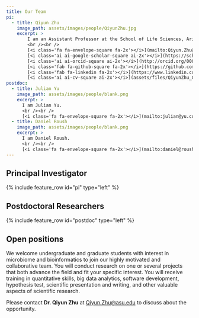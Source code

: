 ```yaml
---
title: Our Team
pi:
  - title: Qiyun Zhu
    image_path: assets/images/people/QiyunZhu.jpg
    excerpt: >
        I am an Assistant Professor at the School of Life Sciences, Arizona State University, starting from Aug 2020. Prior to this appointment, I completed postdoctoral training at UC San Diego with Dr. Rob Knight. My academic background is multidisciplinary, with research experience and interest in bioinformatics, phylogenetics, microbiology, comparative genomics and molecular biology. I study both computational and biological questions, and strive to expand understanding of the microbial world through its multiple levels: genes, genomes, lineages, communities, hosts, and environments.
        <br /><br />
        [<i class='fa fa-envelope-square fa-2x'></i>](mailto:Qiyun.Zhu@asu.edu)&nbsp;&nbsp;
        [<i class='ai ai-google-scholar-square ai-2x'></i>](https://scholar.google.com/citations?user=mjkV0pUAAAAJ)&nbsp;&nbsp;
        [<i class='ai ai-orcid-square ai-2x'></i>](http://orcid.org/0000-0003-0490-1175)&nbsp;&nbsp;
        [<i class='fab fa-github-square fa-2x'></i>](https://github.com/qiyunzhu/)&nbsp;&nbsp;
        [<i class='fab fa-linkedin fa-2x'></i>](https://www.linkedin.com/in/qiyunzhu/)&nbsp;&nbsp;
        [<i class='ai ai-cv-square ai-2x'></i>](assets/files/QiyunZhu_CV_Aug2020.pdf)
postdoc:
  - title: Julian Yu
    image_path: assets/images/people/blank.png
    excerpt: >
      I am Julian Yu.
      <br /><br />
      [<i class='fa fa-envelope-square fa-2x'></i>](mailto:julian@yu.com)&nbsp;&nbsp;
  - title: Daniel Roush
    image_path: assets/images/people/blank.png
    excerpt: >
      I am Daniel Roush.
      <br /><br />
      [<i class='fa fa-envelope-square fa-2x'></i>](mailto:daniel@roush.com)&nbsp;&nbsp;
---
```



## Principal Investigator

{% include feature_row id="pi" type="left" %}

## Postdoctoral Researchers

{% include feature_row id="postdoc" type="left" %}

<!--span style="font-size: 0.9em">Assistant Professor</span><br /><br /-->

## Open positions

We welcome undergraduate and graduate students with interest in microbiome and bioinformatics to join our highly motivated and collaborative team. You will conduct research on one or several projects that both advance the field and fit your specific interest. You will receive training in quantitative skills, big data analytics, software development, hypothesis test, scientific presentation and writing, and other valuable aspects of scientific research.

Please contact **Dr. Qiyun Zhu** at [Qiyun.Zhu@asu.edu](mailto:Qiyun.Zhu@asu.edu) to discuss about the opportunity.
